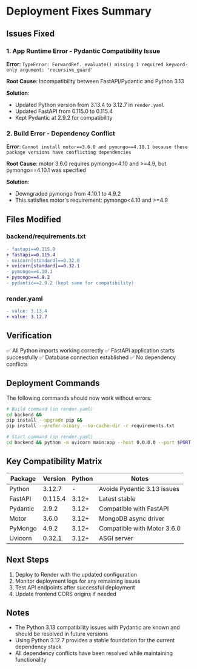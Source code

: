 # Deployment Fixes Summary

## Issues Fixed

### 1. App Runtime Error - Pydantic Compatibility Issue
**Error**: `TypeError: ForwardRef._evaluate() missing 1 required keyword-only argument: 'recursive_guard'`

**Root Cause**: Incompatibility between FastAPI/Pydantic and Python 3.13

**Solution**: 
- Updated Python version from 3.13.4 to 3.12.7 in `render.yaml`
- Updated FastAPI from 0.115.0 to 0.115.4
- Kept Pydantic at 2.9.2 for compatibility

### 2. Build Error - Dependency Conflict
**Error**: `Cannot install motor==3.6.0 and pymongo==4.10.1 because these package versions have conflicting dependencies`

**Root Cause**: motor 3.6.0 requires pymongo<4.10 and >=4.9, but pymongo==4.10.1 was specified

**Solution**: 
- Downgraded pymongo from 4.10.1 to 4.9.2
- This satisfies motor's requirement: pymongo<4.10 and >=4.9

## Files Modified

### backend/requirements.txt
```diff
- fastapi==0.115.0
+ fastapi==0.115.4
- uvicorn[standard]==0.32.0
+ uvicorn[standard]==0.32.1
- pymongo==4.10.1
+ pymongo==4.9.2
- pydantic==2.9.2 (kept same for compatibility)
```

### render.yaml
```diff
- value: 3.13.4
+ value: 3.12.7
```

## Verification

✅ All Python imports working correctly
✅ FastAPI application starts successfully
✅ Database connection established
✅ No dependency conflicts

## Deployment Commands

The following commands should now work without errors:

```bash
# Build command (in render.yaml)
cd backend &&
pip install --upgrade pip &&
pip install --prefer-binary --no-cache-dir -r requirements.txt

# Start command (in render.yaml)
cd backend && python -m uvicorn main:app --host 0.0.0.0 --port $PORT
```

## Key Compatibility Matrix

| Package | Version | Python | Notes |
|---------|---------|--------|-------|
| Python | 3.12.7 | - | Avoids Pydantic 3.13 issues |
| FastAPI | 0.115.4 | 3.12+ | Latest stable |
| Pydantic | 2.9.2 | 3.12+ | Compatible with FastAPI |
| Motor | 3.6.0 | 3.12+ | MongoDB async driver |
| PyMongo | 4.9.2 | 3.12+ | Compatible with Motor 3.6.0 |
| Uvicorn | 0.32.1 | 3.12+ | ASGI server |

## Next Steps

1. Deploy to Render with the updated configuration
2. Monitor deployment logs for any remaining issues
3. Test API endpoints after successful deployment
4. Update frontend CORS origins if needed

## Notes

- The Python 3.13 compatibility issues with Pydantic are known and should be resolved in future versions
- Using Python 3.12.7 provides a stable foundation for the current dependency stack
- All dependency conflicts have been resolved while maintaining functionality